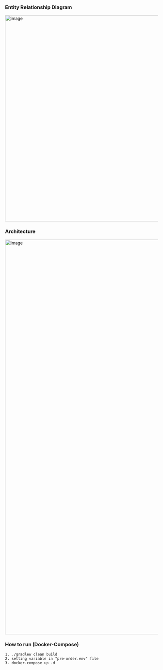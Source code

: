 ### Entity Relationship Diagram
<img width="677" alt="image" src="https://github.com/dev-khg/preorder/assets/108642272/441f6cbb-30dc-4991-86bb-4b75547da1e4">

### Architecture
<img width="1296" alt="image" src="https://github.com/dev-khg/preorder/assets/108642272/f1d223b6-7275-4e65-b53f-8bc0383e31fb">

### How to run (Docker-Compose)
```
1. ./gradlew clean build
2. setting variable in "pre-order.env" file
3. docker-compose up -d
```

